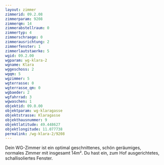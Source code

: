 ```yaml
---
layout: zimmer
zimmerid: 09.2.08
zimmerparam: 9208
zimmerqm: 14
zimmerabstellraum: 0
zimmertyp: 4
zimmerschraege: 0
zimmerausrichtung: 2
zimmerfenster: 1
zimmerlautstaerke: 5
wgid: 09.2.00
wgparam: wg-klara-2
wgname: Klara
wggeschoss: 2
wgqm: 5
wgzimmer: 5
wgterrasse: 0
wgterrasse_qm: 0
wgbaeder: 2
wgfahrrad: 3
wgwaschen: 1
objektid: 09.0.00
objektparam: wg-klaragasse
objektstrasse: Klaragasse
objekthausnummer: 9
objektlatitude: 49.448627
objektlongitude: 11.077738
permalink: /wg-klara-2/9208  
---
```

Dein WG-Zimmer ist ein optimal geschnittenes, schön geräumiges, normales Zimmer mit insgesamt 14m². Du hast ein, zum Hof ausgerichtetes, schallisoliertes Fenster. 